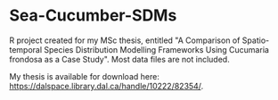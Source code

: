 # Sea-Cucumber-SDMs
R project created for my MSc thesis, entitled "A Comparison of Spatio-temporal Species Distribution Modelling Frameworks Using Cucumaria frondosa as a Case Study". Most data files are not included.

My thesis is available for download here: https://dalspace.library.dal.ca/handle/10222/82354/.

